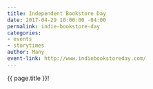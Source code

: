 ```yaml
---
title: Independent Bookstore Day
date: 2017-04-29 10:00:00 -04:00
permalink: indie-bookstore-day
categories:
- events
- storytimes
author: Many
event-link: http://www.indiebookstoreday.com/
---
```


{{ page.title }}!
